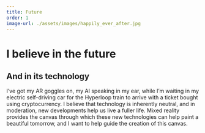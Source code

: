 ```yaml
---
title: Future
order: 1
image-url: ./assets/images/happily_ever_after.jpg
---
```


# I believe in the future

## And in its technology

I’ve got my AR goggles on, my AI speaking in my ear, while I’m waiting in my electric self-driving car for the Hyperloop train to arrive with a ticket bought using cryptocurrency. I believe that technology is inherently neutral, and in moderation, new developments help us live a fuller life. Mixed reality provides the canvas through which these new technologies can help paint a beautiful tomorrow, and I want to help guide the creation of this canvas.
